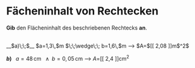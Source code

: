 <!--
version:  0.0.1

language: de


@style
input {
    text-align: center;
}

.flex-container {
    display: flex;
    flex-wrap: wrap;
    align-items: stretch;
    gap: 20px;
}

.flex-child {
    flex: 1;
    min-width: 350px;
    margin-right: 20px;
}

@media (max-width: 400px) {
    .flex-child {
        flex: 100%;
        margin-right: 0;
    }
}
@end

formula: \carry   \textcolor{red}{\scriptsize #1}
formula: \digit   \rlap{\carry{#1}}\phantom{#2}#2
formula: \permil  \text{‰}

import: https://raw.githubusercontent.com/LiaTemplates/Tikz-Jax/main/README.md

script: https://cdn.jsdelivr.net/gh/LiaTemplates/Tikz-Jax@main/dist/index.js


tags: Rechteck, Dezimalzahlen, Länge, Fläche, leicht, niedrig, Angeben

comment: Berechne den Flächeninhalt einer rechteckigen Fläche.

author: Martin Lommatzsch

-->




# Fächeninhalt von Rechtecken


**Gib** den Flächeninhalt des beschriebenen Rechtecks **an**.

<br>


<section class="flex-container">

<div class="flex-child">
__$a)\;\;$__ $a=1,3\,$m $\;\;\wedge\;\; b=1,6\,$m
--> $A=$[[  2,08  ]]m$^2$

<br>
</div>

<div class="flex-child">

__$b)\;\;$__ $a=48\,$cm $\;\;\wedge\;\; b=0,05\,$cm
--> $A=$[[  2,4  ]]cm$^2$


</div>

</section>



<br>
<br>
<br>
<br>
<br>
